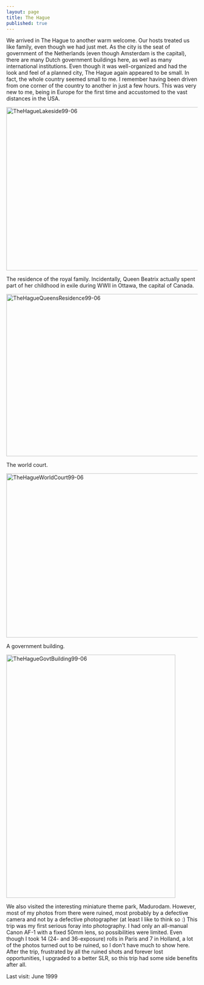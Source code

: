 ```yaml
---
layout: page
title: The Hague
published: true
---
```

We arrived in The Hague to another warm welcome. Our hosts treated us like family, even though we had just met. As the city is the seat of government of the Netherlands (even though Amsterdam is the capital), there are many Dutch government buildings here, as well as many international institutions. Even though it was well-organized and had the look and feel of a planned city, The Hague again appeared to be small. In fact, the whole country seemed small to me. I remember having been driven from one corner of the country to another in just a few hours. This was very new to me, being in Europe for the first time and accustomed to the vast distances in the USA.

<img src="https://dl.dropboxusercontent.com/u/52804626/the-hague/TheHagueLakeside99-06.jpg" title="TheHagueLakeside99-06" width="640" height="430" />

The residence of the royal family. Incidentally, Queen Beatrix actually spent part of her childhood in exile during WWII in Ottawa, the capital of Canada.

<img src="https://dl.dropboxusercontent.com/u/52804626/the-hague/TheHagueQueensResidence99-06.jpg" title="TheHagueQueensResidence99-06" width="640" height="427" />

The world court. 

<img src="https://dl.dropboxusercontent.com/u/52804626/the-hague/TheHagueWorldCourt99-06.jpg" title="TheHagueWorldCourt99-06" width="640" height="432" />

A government building.

<img src="https://dl.dropboxusercontent.com/u/52804626/the-hague/TheHagueGovtBuilding99-06.jpg" title="TheHagueGovtBuilding99-06" width="445" height="640" />

We also visited the interesting miniature theme park, Madurodam. However, most of my photos from there were ruined, most probably by a defective camera and not by a defective photographer (at least I like to think so :) This trip was my first serious foray into photography. I had only an all-manual Canon AF-1 with a fixed 50mm lens, so possibilities were limited. Even though I took 14 (24- and 36-exposure) rolls in Paris and 7 in Holland, a lot of the photos turned out to be ruined, so I don't have much to show here. After the trip, frustrated by all the ruined shots and forever lost opportunities, I upgraded to a better SLR, so this trip had some side benefits after all.

Last visit: June 1999
